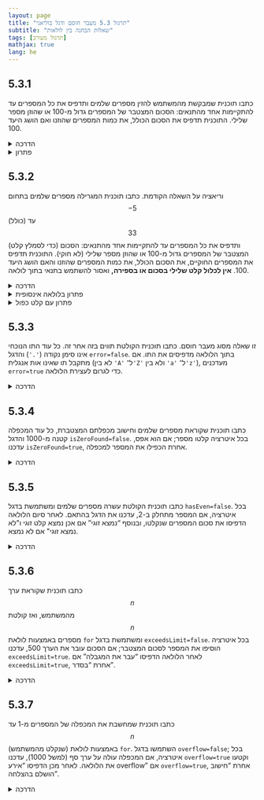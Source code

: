 ```yaml
---
layout: page 
title: "תרגול 5.3 מעבר חוסם ודגל בוליאני"
subtitle: "שאלות הבחנה בין לולאות" 
tags: [תרגול מעורב]
mathjax: true
lang: he
---
```


## 5.3.1  
כתבו תוכנית שמבקשת מהמשתמש להזין מספרים שלמים ותדפיס את כל המספרים עד להתקיימות אחד מהתנאים: הסכום המצטבר של המספרים גדול מ-100 או שהוזן מספר שלילי. התוכנית תדפיס את הסכום הכולל, את כמות המספרים שהוזנו ואם הושג היעד 100.

<details markdown="1"><summary>הדרכה</summary>  

זו שאלה מסוג מעבר חוסם.
- הגדירו משתנים `sum, count` מטיפוס `int` ואת הדגל (הבוליאני) `isValid = true`.  
- תנאי הלולאה צריך להיות `sum <= 100 && isValid`.  
- בכל איטרציה קלטו `num` והוסיפו אותו ל-`sum`.  
- אם `num < 0`, העבירו `isValid = false` כדי לקטוע את הלולאה.  
</details>

<details markdown="1"><summary>פתרון</summary>  
{% highlight csharp linenos %}public static void Main()
{
    int sum = 0;
    int count = 0;
    bool isValid = true;

    while (sum <= 100 && isValid)
    {
        Console.Write("Enter an integer: ");
        int num = int.Parse(Console.ReadLine());
        sum += num;      // גם מספרים שליליים נספרים
        count++;

        if (num < 0) // זיהינו קלט שלילי – נפסיק בלולאה הבאה
            isValid = false;
        else
            Console.WriteLine($"Valid num: {num}");
    }

    Console.WriteLine($"Total sum: {sum}");
    Console.WriteLine($"Numbers entered: {count}");
    if (sum > 100) // if(isValid) אותה תוצאה תושג עם
        Console.WriteLine($"Target was reached");
    else
        Console.WriteLine("Target was NOT reached");
}
// בפתרון זה המספר השלילי נספר ונסכם
{% endhighlight %}


```
Enter an integer: 45
Valid num: 45
Enter an integer: 38
Valid num: 38
Enter an integer: -2
Total sum: 81
Numbers entered: 3
Target was NOT reached
```
</details>


## 5.3.2  
וריאציה על השאלה הקודמת. כתבו תוכנית המגרילה מספרים שלמים בתחום $$-5$$ עד (כולל) $$33$$ (כדי לסמלץ קלט) ותדפיס את כל המספרים עד להתקיימות אחד מהתנאים: הסכום המצטבר של המספרים גדול מ-100 או שהוזן מספר שלילי (לא חוקי). התוכנית תדפיס את המספרים החוקיים, את  הסכום הכולל, את כמות המספרים שהוזנו והאם הושג היעד 100. **אין לכלול קלט שלילי בסכום או בספירה,** ואסור להשתמש בתנאי בתוך לולאה.

<details markdown="1"><summary>הדרכה</summary>

- הגדירו משתנים `sum, count` מטיפוס `int`.  
- תנאי הלולאה צריך להיות `sum <= 100` .  ניתן לחילופין לרשום `while(true)` כך שברור שיש יציאה/ות בתוך הלולאה.
- בכל איטרציה קלטו `num`.
- אם `num < 0`, יש לקטוע באמצעות `break`.
- אם אנחנו עדיין בלולאה, יש להוסיף את num ל-`sum`.  

</details>

<details markdown="1"><summary>פתרון בלולאה אינסופית</summary>  
{% highlight csharp linenos %}public static void Main()
{
    int sum = 0;
    int count = 0;

    while (true)
    {
        int num = rnd.Next(-3, 34);// int.Parse(Console.ReadLine());

        if (num < 0 || sum > 100)
            break; // אפשר לדייק את נקודת היציאה
                   // ולצאת למשל אחרי ספירה אך לפני סכימה / הדפסה

        Console.WriteLine(num);
        count++;
        sum += num;
    }

    Console.WriteLine($"Total sum: {sum}");
    Console.WriteLine($"Numbers entered: {count}");
    if (sum > 100)
        Console.WriteLine("Target was reached");
    else
        Console.WriteLine("Target was NOT reached");
}{% endhighlight %}
</details>


<details markdown="1"><summary>פתרון עם קלט כפול</summary>  
{% highlight csharp linenos %}public static void Main()
{
    int sum = 0;
    int count = 0;

    Console.Write("Enter an integer. negative to stop: ");
    int num = int.Parse(Console.ReadLine());

    while (num >= 0 && sum < 100)
    {
        Console.WriteLine($"Valid num: {num}");
        count++;
        sum += num;

        Console.Write("Enter an integer. negative to stop: ");
        num = int.Parse(Console.ReadLine());
    }

    Console.WriteLine($"Total sum: {sum}");
    Console.WriteLine($"Numbers entered: {count}");
    if (sum > 100)
        Console.WriteLine($"Target was reached");
    else
        Console.WriteLine("Target was NOT reached");
}
// הערה: בפתרון זה תגובה מידית לקלט שלילי, אבל לא להגעה ליעד
{% endhighlight %}

**עצירה מיידית בקלט שלילי**
```
Enter an integer. negative to stop: 35
Valid num: 35
Enter an integer. negative to stop: 45
Valid num: 45
Enter an integer. negative to stop: -2
Total sum: 80
Numbers entered: 2
Target was NOT reached
```
**בדוגמת הקלט להלן הסכום כבר עובר את 100 ועדיין מבקשים שוב קלט. זה לא מושלם הקלט לא יספר ולא יסכם, אבל אנו מבקשים אותו סתם**
```
Enter an integer. negative to stop: 35
Valid num: 35
Enter an integer. negative to stop: 42
Valid num: 42
Enter an integer. negative to stop: 28
Valid num: 28
Enter an integer. negative to stop:
```


</details>



## 5.3.3  
זו שאלה מסוג מעבר חוסם.
כתבו תוכנית הקולטת תווים בזה אחר זה. כל עוד התו הנוכחי אינו סימן נקודה (`'.'`) והדגל `error=false`. בתוך הלולאה מדפיסים את התו. אם מתקבל תו שאינו אות אנגלית (לא בין `'A'` ל־`'Z'` ולא בין `'a'` ל־`'z'`), מעדכנים `error=true` כדי לגרום לעצירת הלולאה.

<details markdown="1"><summary>הדרכה</summary>  
- הגדירו דגל (בוליאני) `error = false`.  
- תנאי ה־`while` יהיה `ch != '.' && !error`.  
- בכל איטרציה קלטו תו (`char ch`) ובדקו האם טווח האותיות תקין.  
- אם לא, עדכנו `error = true`.  
</details>

## 5.3.4  
כתבו תוכנית שקוראת מספרים שלמים וחישוב מכפלתם המצטברת, כל עוד המכפלה קטנה מ-1000 והדגל `isZeroFound=false`. בכל איטרציה קלטו מספר; אם הוא אפס, עדכנו `isZeroFound=true`, אחרת הכפילו את המספר למכפלה.

<details markdown="1"><summary>הדרכה</summary>  
- הגדירו `product = 1` ודגל `isZeroFound = false`.  
- תנאי הלולאה: `product < 1000 && !isZeroFound`.  
- בכל איטרציה קלטו `num`; אם `num == 0`, העבירו `isZeroFound = true`, אחרת: `product *= num`.  
</details>

## 5.3.5 
כתבו תוכנית הקולטת עשרה מספרים שלמים ומשתמשת בדגל `hasEven=false`. בכל איטרציה, אם המספר מתחלק ב-2, עדכנו את הדגל בהתאם. לאחר סיום הלולאה הדפיסו את סכום המספרים שנקלטו, ובנוסף “נמצא זוגי” אם אכן נמצא קלט זוגי ו"לא נמצא זוגי" אם לא נמצא.

<details markdown="1"><summary>הדרכה</summary>  
- הגדירו `hasEven = false`.  
- לולאת `for (int i = 0; i < 10; i++)`.  
- בכל איטרציה קלטו `num`; אם `num % 2 == 0`, העבירו `hasEven = true`.  
- בסיום, בדקו את `hasEven` והדפיסו בהתאם.  
</details>

## 5.3.6  
כתבו תוכנית שקוראת ערך $$n$$ מהמשתמש, ואז קולטת $$n$$ מספרים באמצעות לולאת `for` ומשתמשת בדגל `exceedsLimit=false`. בכל איטרציה הוסיפו את המספר לסכום המצטבר; אם הסכום עובר את הערך 500, עדכנו `exceedsLimit=true`. לאחר הלולאה הדפיסו “עבר את המגבלה” אם `exceedsLimit=true`, אחרת “בסדר”.

<details markdown="1"><summary>הדרכה</summary>  
- הגדירו `sum = 0` ודגל `exceedsLimit = false`.  
- קלטו את $$n$$ והפעילו `for (int i = 0; i < n; i++)`.  
- בכל איטרציה קלטו `num`, הוסיפו ל־`sum`.  
- אם `sum > 500`, העבירו `exceedsLimit = true`.  
- בסיום, בדקו את `exceedsLimit`.  
</details>

## 5.3.7  
כתבו תוכנית שמחשבת את המכפלה של המספרים מ-1 עד $$n$$ (שנקלט מהמשתמש) באמצעות לולאת `for`. השתמשו בדגל `overflow=false`; בכל איטרציה, אם המכפלה עולה על ערך סף (למשל 1000), עדכנו `overflow=true` וקטעו את הלולאה. לאחר מכן הדפיסו “אירע overflow” אם `overflow=true`, אחרת “חישוב הושלם בהצלחה”.

<details markdown="1"><summary>הדרכה</summary>  
- הגדירו `product = 1` ודגל `overflow = false`.  
- קלטו את $$n$$ והפעילו `for (int i = 1; i <= n; i++)`.  
- בכל איטרציה הכפילו: `product *= i`.  
- אם `product > 1000`, העבירו `overflow = true` ו`break`.  
- בסיום, בדקו את `overflow`.  
</details>
